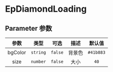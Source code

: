 # EpDiamondLoading
## Parameter 参数
| 参数 | 类型 | 可选 | 描述 | 默认值 |
| :-------: | :-------: | :-------: | :-------: | :-------: |
| bgColor | `string` | `false` | 背景色 | `#41b883`|
| size | `number` | `false` | 大小 | `40`|
